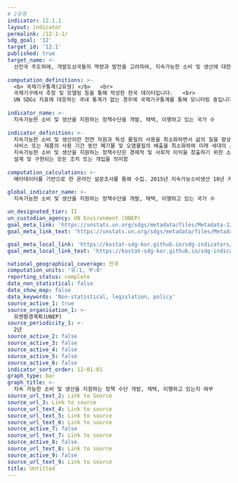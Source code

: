 ```yaml
---
# 2유형
indicator: 12.1.1
layout: indicator
permalink: /12-1-1/
sdg_goal: '12'
target_id: '12.1'
published: true
target_name: >-
  선진국 주도하에, 개발도상국들의 역량과 발전을 고려하여, 지속가능한 소비 및 생산에 대한 10년 주기 프로그램 이행
  
computation_definitions: >-
  <b> 국제기구통계(2유형) </b>   <br>
  국제기구에서 추정 및 모델링 등을 통해 작성한 한국 데이터입니다.   <br>
  UN SDGs 지표에 대응하는 국내 통계가 없는 경우에 국제기구통계를 통해 모니터링 중입니다. 
  
indicator_name: >-
  지속가능한 소비 및 생산을 지원하는 정책수단을 개발, 채택, 이행하고 있는 국가 수
  
indicator_definition: >-
  지속가능한 소비 및 생산이란 천연 자원과 독성 물질의 사용을 최소화하면서 삶의 질을 향상시키는 서비스 및 제품의 사용을 의미하며, 
  서비스 또는 제품의 사용 기간 동안 폐기물 및 오염물질의 배출을 최소화하여 미래 세대의 소비 및 생산을 위태롭게 하지 않는 것을 의미함. <br>
  지속가능한 소비 및 생산을 지원하는 정책수단은 경제적 및 사회적 이익을 창출하기 위한 소비와 생산 과정에서 환경에 미치는 영향을 줄이기 위해 
  설계 및 구현되는 모든 조치 또는 개입을 의미함
  
computation_calculations: >-
  메타데이터를 기반으로 한 온라인 설문조사를 통해 수집. 2015년 지속가능소비생산 10년 계획(10YFP)에서 실행한 글로벌 지속가능소비생산(SCP) 정책 설문조사 데이터 활용 가능

global_indicator_name: >-
  지속가능한 소비 및 생산을 지원하는 정책수단을 개발, 채택, 이행하고 있는 국가 수
  
un_designated_tier: II
un_custodian_agency: UN Environment (UNEP)
goal_meta_link: 'https://unstats.un.org/sdgs/metadata/files/Metadata-12-01-01.pdf'
goal_meta_link_text: 'https://unstats.un.org/sdgs/metadata/files/Metadata-12-01-01.pdf'

goal_meta_local_link: 'https://kostat-sdg-kor.github.io/sdg-indicators/public/data/Metadata-12-01-01_KOR.pdf'
goal_meta_local_link_text: 'https://kostat-sdg-kor.github.io/sdg-indicators/public/data/Metadata-12-01-01_KOR.pdf'

national_geographical_coverage: 전국
computation_units: '유:1, 무:0'
reporting_status: complete
data_non_statistical: false
data_show_map: false
data_keywords: 'Non-statistical, legislation, policy'
source_active_1: true
source_organisation_1: >-
  유엔환경계획(UNEP)
source_periodicity_1: >-
  2년
source_active_2: false
source_active_3: false
source_active_4: false
source_active_5: false
source_active_6: false
indicator_sort_order: 12-01-01
graph_type: bar
graph_title: >-
  지속 가능한 소비 및 생산을 지원하는 정책 수단 개발, 채택, 이행하고 있는지 여부
source_url_text_2: Link to Source
source_url_3: Link to source
source_url_text_4: Link to source
source_url_text_5: Link to source
source_url_text_6: Link to source
source_active_7: false
source_url_text_7: Link to source
source_active_8: false
source_url_text_8: Link to source
source_active_9: false
source_url_text_9: Link to source
title: Untitled
---
```

